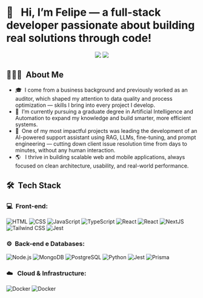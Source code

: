 <h1>👋 &nbsp; Hi, I’m Felipe — a full-stack developer passionate about building real solutions through code!</h1>
<p align="center">
<a href="https://www.linkedin.com/in/felipe-rogerio/"><img src="https://img.shields.io/badge/-Felipe%20Rogerio%20-0077B5?style=flat-square&logo=Linkedin&logoColor=white"/></a>
<a href="mailto:felipe.rogerio@outlook.com"><img src="https://img.shields.io/badge/-felipe.rogerio@outlook.com-D14836?style=flat-square&logo=Gmail&logoColor=white"/></a>

</p>

<h2> 👨🏻‍💻 &nbsp;About Me </h2>

- 🎓 &nbsp;I come from a business background and previously worked as an auditor, which shaped my attention to data quality and process optimization — skills I bring into every project I develop.
- 🤖 &nbsp;I’m currently pursuing a graduate degree in Artificial Intelligence and Automation to expand my knowledge and build smarter, more efficient systems.
- 🚀 &nbsp;One of my most impactful projects was leading the development of an AI-powered support assistant using RAG, LLMs, fine-tuning, and prompt engineering — cutting down client issue resolution time from days to minutes, without any human interaction.
- 🌎 &nbsp; I thrive in building scalable web and mobile applications, always focused on clean architecture, usability, and real-world performance.

<h2> 🛠 &nbsp;Tech Stack</h2>
<h3>💻 &nbsp;Front-end:</h3>

![HTML](https://img.shields.io/badge/-HTML-333333?style=flat&logo=HTML5)
![CSS](https://img.shields.io/badge/-CSS-333333?style=flat&logo=CSS3&logoColor=1572B6)
![JavaScript](https://img.shields.io/badge/-JavaScript-333333?style=flat&logo=javascript)
![TypeScript](https://img.shields.io/badge/-TypeScript-333333?style=flat&logo=typescript&logoColor=2D79C7)
![React](https://img.shields.io/badge/-React-333333?style=flat&logo=react)
![React](https://img.shields.io/badge/-React%20Native-333333?style=flat&logo=react)
![NextJS](https://img.shields.io/badge/-NextJS-333333?style=flat&logo=nextdotjs)
![Tailwind CSS](https://img.shields.io/badge/-tailwind%20CSS-333333?style=flat&logo=tailwindcss)
![Jest](https://img.shields.io/badge/-Jest-333333?style=flat&logo=jest&logoColor=E535AB)



<h3>⚙️ &nbsp;Back-end e Databases:</h3>

![Node.js](https://img.shields.io/badge/-Node.js-333333?style=flat&logo=node.js)
![MongoDB](https://img.shields.io/badge/-MongoDB-333333?style=flat&logo=mongodb)
![PostgreSQL](https://img.shields.io/badge/-PostgreSQL-333333?style=flat&logo=postgresql)
![Python](https://img.shields.io/badge/-Python-333333?style=flat&logo=python)
![Jest](https://img.shields.io/badge/-Jest-333333?style=flat&logo=jest&logoColor=E535AB)
![Prisma](https://img.shields.io/badge/-prisma-333333?style=flat&logo=prisma&logoColor=E535AB)

<h3>☁️ &nbsp; Cloud & Infrastructure: </h3>

![Docker](https://img.shields.io/badge/-docker-333333?style=flat&logo=docker)
![Docker](https://img.shields.io/badge/-AWS-333333?style=flat&logo=amazon)






